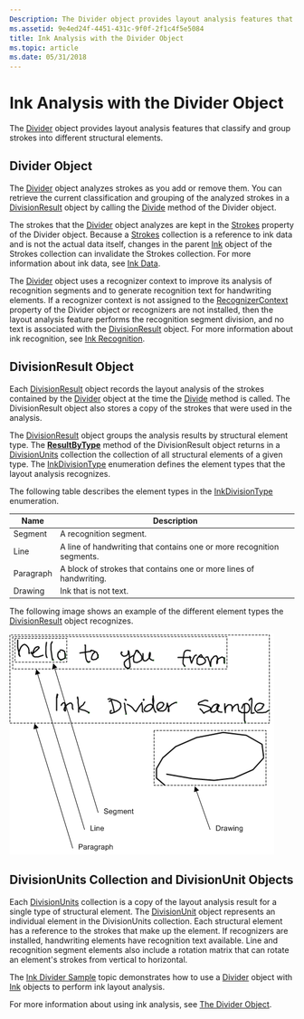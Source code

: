```yaml
---
Description: The Divider object provides layout analysis features that classify and group strokes into different structural elements.
ms.assetid: 9e4ed24f-4451-431c-9f0f-2f1c4f5e5084
title: Ink Analysis with the Divider Object
ms.topic: article
ms.date: 05/31/2018
---
```


# Ink Analysis with the Divider Object

The [Divider](https://msdn.microsoft.com/library/ms583616(v=VS.90).aspx) object provides layout analysis features that classify and group strokes into different structural elements.

## Divider Object

The [Divider](https://msdn.microsoft.com/library/ms583616(v=VS.90).aspx) object analyzes strokes as you add or remove them. You can retrieve the current classification and grouping of the analyzed strokes in a [DivisionResult](https://msdn.microsoft.com/library/ms583620(v=VS.90).aspx) object by calling the [Divide](https://msdn.microsoft.com/library/ms568936(v=VS.90).aspx) method of the Divider object.

The strokes that the [Divider](https://msdn.microsoft.com/library/ms583616(v=VS.90).aspx) object analyzes are kept in the [Strokes](https://msdn.microsoft.com/library/ms582090(v=VS.90).aspx) property of the Divider object. Because a [Strokes](https://msdn.microsoft.com/library/ms552701(v=VS.90).aspx) collection is a reference to ink data and is not the actual data itself, changes in the parent [Ink](https://msdn.microsoft.com/library/ms583670(v=VS.90).aspx) object of the Strokes collection can invalidate the Strokes collection. For more information about ink data, see [Ink Data](ink-data.md).

The [Divider](https://msdn.microsoft.com/library/ms583616(v=VS.90).aspx) object uses a recognizer context to improve its analysis of recognition segments and to generate recognition text for handwriting elements. If a recognizer context is not assigned to the [RecognizerContext](https://msdn.microsoft.com/library/ms582089(v=VS.90).aspx) property of the Divider object or recognizers are not installed, then the layout analysis feature performs the recognition segment division, and no text is associated with the [DivisionResult](https://msdn.microsoft.com/library/ms583620(v=VS.90).aspx) object. For more information about ink recognition, see [Ink Recognition](ink-recognition.md).

## DivisionResult Object

Each [DivisionResult](https://msdn.microsoft.com/library/ms583620(v=VS.90).aspx) object records the layout analysis of the strokes contained by the [Divider](https://msdn.microsoft.com/library/ms583616(v=VS.90).aspx) object at the time the [Divide](https://msdn.microsoft.com/library/ms568936(v=VS.90).aspx) method is called. The DivisionResult object also stores a copy of the strokes that were used in the analysis.

The [DivisionResult](https://msdn.microsoft.com/library/ms583620(v=VS.90).aspx) object groups the analysis results by structural element type. The [**ResultByType**](/windows/desktop/api/msinkaut15/nf-msinkaut15-iinkdivisionresult-resultbytype) method of the DivisionResult object returns in a [DivisionUnits](https://msdn.microsoft.com/library/ms583625(v=VS.90).aspx) collection the collection of all structural elements of a given type. The [InkDivisionType](https://msdn.microsoft.com/library/ms552251(v=VS.90).aspx) enumeration defines the element types that the layout analysis recognizes.

The following table describes the element types in the [InkDivisionType](https://msdn.microsoft.com/library/ms552251(v=VS.90).aspx) enumeration.



| Name                 | Description                                                                      |
|----------------------|----------------------------------------------------------------------------------|
| Segment<br/>   | A recognition segment.<br/>                                                |
| Line<br/>      | A line of handwriting that contains one or more recognition segments.<br/> |
| Paragraph<br/> | A block of strokes that contains one or more lines of handwriting.<br/>    |
| Drawing<br/>   | Ink that is not text.<br/>                                                 |



 

The following image shows an example of the different element types the [DivisionResult](https://msdn.microsoft.com/library/ms583620(v=VS.90).aspx) object recognizes.

![illustration of different element types that the divisionresult object recognizes](images/5f2ab955-1f74-4b71-b3ba-8d1ca23e0578.gif)

## DivisionUnits Collection and DivisionUnit Objects

Each [DivisionUnits](https://msdn.microsoft.com/library/ms583625(v=VS.90).aspx) collection is a copy of the layout analysis result for a single type of structural element. The [DivisionUnit](https://msdn.microsoft.com/library/ms583624(v=VS.90).aspx) object represents an individual element in the DivisionUnits collection. Each structural element has a reference to the strokes that make up the element. If recognizers are installed, handwriting elements have recognition text available. Line and recognition segment elements also include a rotation matrix that can rotate an element's strokes from vertical to horizontal.

The [Ink Divider Sample](ink-divider-sample.md) topic demonstrates how to use a [Divider](https://msdn.microsoft.com/library/ms583616(v=VS.90).aspx) object with [Ink](https://msdn.microsoft.com/library/ms583670(v=VS.90).aspx) objects to perform ink layout analysis.

For more information about using ink analysis, see [The Divider Object](the-divider-object.md).

 

 




